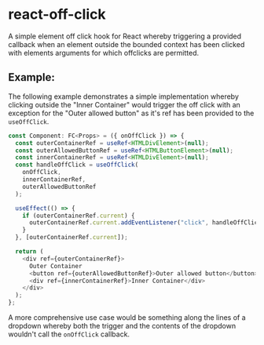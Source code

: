 # react-off-click

A simple element off click hook for React whereby triggering a provided callback when an element outside the bounded context has been clicked
with elements arguments for which offclicks are permitted.

## Example:

The following example demonstrates a simple implementation whereby clicking outside the "Inner Container" would trigger the off click with an exception for the "Outer allowed button" as it's ref has been provided to the `useOffClick`.

```typescript
const Component: FC<Props> = ({ onOffClick }) => {
  const outerContainerRef = useRef<HTMLDivElement>(null);
  const outerAllowedButtonRef = useRef<HTMLButtonElement>(null);
  const innerContainerRef = useRef<HTMLDivElement>(null);
  const handleOffClick = useOffClick(
    onOffClick,
    innerContainerRef,
    outerAllowedButtonRef
  );

  useEffect(() => {
    if (outerContainerRef.current) {
      outerContainerRef.current.addEventListener("click", handleOffClick);
    }
  }, [outerContainerRef.current]);

  return (
    <div ref={outerContainerRef}>
      Outer Container
      <button ref={outerAllowedButtonRef}>Outer allowed button</button>
      <div ref={innerContainerRef}>Inner Container</div>
    </div>
  );
};
```

A more comprehensive use case would be something along the lines of a dropdown whereby both the trigger and the contents of the dropdown wouldn't call the `onOffClick` callback.
